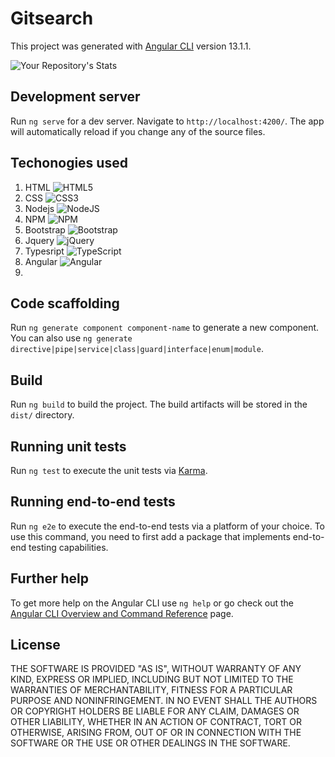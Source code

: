 # Gitsearch

This project was generated with [Angular CLI](https://github.com/angular/angular-cli) version 13.1.1.


![Your Repository's Stats](https://github-readme-stats.vercel.app/api/top-langs/?username=Gilbertyegon&theme=blue-green)

## Development server

Run `ng serve` for a dev server. Navigate to `http://localhost:4200/`. The app will automatically reload if you change any of the source files.


## Techonogies used
1. HTML ![HTML5](https://img.shields.io/badge/html5-%23E34F26.svg?style=for-the-badge&logo=html5&logoColor=white)
2. CSS ![CSS3](https://img.shields.io/badge/css3-%231572B6.svg?style=for-the-badge&logo=css3&logoColor=white)
4. Nodejs ![NodeJS](https://img.shields.io/badge/node.js-6DA55F?style=for-the-badge&logo=node.js&logoColor=white)
5. NPM ![NPM](https://img.shields.io/badge/NPM-%23000000.svg?style=for-the-badge&logo=npm&logoColor=white)
6. Bootstrap ![Bootstrap](https://img.shields.io/badge/bootstrap-%23563D7C.svg?style=for-the-badge&logo=bootstrap&logoColor=white)
7. Jquery ![jQuery](https://img.shields.io/badge/jquery-%230769AD.svg?style=for-the-badge&logo=jquery&logoColor=white)
8. Typesript ![TypeScript](https://img.shields.io/badge/typescript-%23007ACC.svg?style=for-the-badge&logo=typescript&logoColor=white)
9. Angular ![Angular](https://img.shields.io/badge/angular-%23DD0031.svg?style=for-the-badge&logo=angular&logoColor=white)
10. 

## Code scaffolding

Run `ng generate component component-name` to generate a new component. You can also use `ng generate directive|pipe|service|class|guard|interface|enum|module`.

## Build

Run `ng build` to build the project. The build artifacts will be stored in the `dist/` directory.

## Running unit tests

Run `ng test` to execute the unit tests via [Karma](https://karma-runner.github.io).

## Running end-to-end tests

Run `ng e2e` to execute the end-to-end tests via a platform of your choice. To use this command, you need to first add a package that implements end-to-end testing capabilities.

## Further help

To get more help on the Angular CLI use `ng help` or go check out the [Angular CLI Overview and Command Reference](https://angular.io/cli) page.
## License

THE SOFTWARE IS PROVIDED "AS IS", WITHOUT WARRANTY OF ANY KIND, EXPRESS OR IMPLIED, INCLUDING BUT NOT LIMITED TO THE WARRANTIES OF MERCHANTABILITY, FITNESS FOR A PARTICULAR PURPOSE AND NONINFRINGEMENT. IN NO EVENT SHALL THE AUTHORS OR COPYRIGHT HOLDERS BE LIABLE FOR ANY CLAIM, DAMAGES OR OTHER LIABILITY, WHETHER IN AN ACTION OF CONTRACT, TORT OR OTHERWISE, ARISING FROM, OUT OF OR IN CONNECTION WITH THE SOFTWARE OR THE USE OR OTHER DEALINGS IN THE SOFTWARE.


